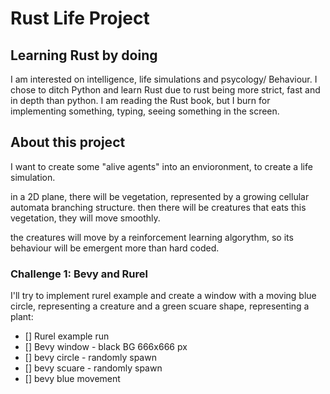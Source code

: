 # Rust Life Project

## Learning Rust by doing

I am interested on intelligence, life simulations and psycology/ Behaviour.
I chose to ditch Python and learn Rust due to rust being more strict, fast and in depth than python.
I am reading the Rust book, but I burn for implementing something, typing, seeing something in the screen.

## About this project

I want to create some "alive agents" into an envioronment, to create a life simulation.

in a 2D plane, there will be vegetation, represented by a growing cellular automata branching structure.
then there will be creatures that eats this vegetation, they will move smoothly.

the creatures will move by a reinforcement learning algorythm, so its behaviour will be emergent more than hard coded.

### Challenge 1: Bevy and Rurel

I'll try to implement rurel example and create a window with a moving blue circle, representing a creature and a green scuare shape, representing a plant:

- [] Rurel example run
- [] Bevy window - black BG 666x666 px
- [] bevy circle - randomly spawn
- [] bevy scuare - randomly spawn
- [] bevy blue movement
